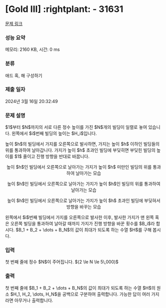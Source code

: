 # [Gold III] :rightplant: - 31631 

[문제 링크](https://www.acmicpc.net/problem/31631) 

### 성능 요약

메모리: 2160 KB, 시간: 0 ms

### 분류

애드 혹, 해 구성하기

### 제출 일자

2024년 3월 16일 20:32:49

### 문제 설명

<p>$1$부터 $N$까지의 서로 다른 정수 높이를 가진 $N$개의 빌딩이 일렬로 놓여 있습니다. 왼쪽에서 $i$번째 빌딩의 높이는 $H_i$입니다.</p>

<p>높이 $h$의 빌딩에서 가지를 오른쪽으로 발사하면, 가지는 높이 $h$ 이하인 빌딩들의 위를 통과하여 날아갑니다. 가지가 높이 $h$ 초과인 빌딩에 부딪히면 부딪힌 빌딩의 높이를 $1$ 줄이고 진행 방향을 반대로 바꿉니다.</p>

<p style="display:flex;flex-direction:column;align-items:center;"><img src="" style="max-height:12em;max-width:100%"><span style="text-align:center;">높이 $h$인 빌딩에서 오른쪽으로 날아가는 가지가 높이 $h$ 미만인 빌딩의 위를 통과하여 날아가는 모습</span></p>

<p style="display:flex;flex-direction:column;align-items:center;"><img src="" style="max-height:12em;max-width:100%"><span style="text-align:center;">높이 $h$인 빌딩에서 오른쪽으로 날아가는 가지가 높이 $h$인 빌딩의 위를 통과하여 날아가는 모습</span></p>

<p style="display:flex;flex-direction:column;align-items:center;"><img src="" style="max-height:12em;max-width:100%"><span style="text-align:center;">높이 $h$인 빌딩에서 오른쪽으로 날아가는 가지가 높이 $h$ 초과인 빌딩에 부딪혀서 방향을 바꾸는 모습</span></p>

<p>왼쪽에서 $i$번째 빌딩에서 가지를 오른쪽으로 발사한 이후, 발사한 가지가 맨 왼쪽 혹은 오른쪽 빌딩을 통과하여 날아갈 때까지 가지가 진행 방향을 바꾼 횟수를 $B_i$라 합시다. $B_1 + B_2 + \dots + B_N$의 값이 최대가 되도록 하는 수열 $H$를 구해 봅시다.</p>

### 입력 

 <p>첫 번째 줄에 정수 $N$이 주어집니다. $(2 \le N \le 5\,000)$</p>

### 출력 

 <p>첫 번째 줄에 $B_1 + B_2 + \dots + B_N$의 값이 최대가 되도록 하는 수열 $H$의 원소 $H_1, H_2, \dots, H_N$을 공백으로 구분하여 출력합니다. 가능한 답이 여러 가지라면 아무거나 출력합니다.</p>

